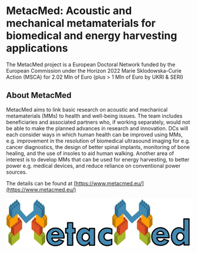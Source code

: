# MetacMed: Acoustic and mechanical metamaterials for biomedical and energy harvesting applications
The MetacMed project is a European Doctoral Network funded by the European Commission under the Horizon 2022 Marie Sklodowska-Curie Action (MSCA) for  2.02 Mln of Euro (plus > 1 Mln of Euro by UKRI & SERI)

## About MetacMed

MetacMed aims to link basic research on acoustic and mechanical metamaterials (MMs) to health and well-being issues. The team includes beneficiaries and associated partners who, if working separately, would not be able to make the planned advances in research and innovation. DCs will each consider ways in which human health can be improved using MMs, e.g. improvement in the resolution of biomedical ultrasound imaging for e.g. cancer diagnostics, the design of better spinal implants, monitoring of bone healing, and the use of insoles to aid human walking. Another area of interest is to develop MMs that can be used for energy harvesting, to better power e.g. medical devices, and reduce reliance on conventional power sources.

The details can be found at [https://www.metacmed.eu/](https://www.metacmed.eu/)

[![Logo](metacmed_logo.jfif)](https://www.metacmed.eu/)

